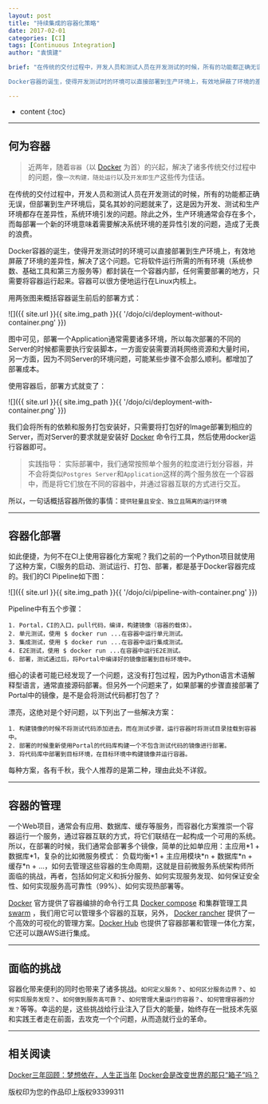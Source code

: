 ```yaml
---
layout: post
title: "持续集成的容器化策略"
date: 2017-02-01
categories: [CI]
tags: [Continuous Integration]
author: "袁慎建"

brief: "在传统的交付过程中，开发人员和测试人员在开发测试的时候，所有的功能都正确无误，但部署到生产环境后，莫名其妙的问题就来了，这是因为开发、测试和生产环境都存在差异性，系统环境引发的问题。除此之外，生产环境通常会存在多个，而每部署一个新的环境意味着需要解决系统环境的差异性引发的问题，造成了无畏的浪费。</br></br>

Docker容器的诞生，使得开发测试时的环境可以直接部署到生产环境上，有效地屏蔽了环境的差异性，解决了这个问题。本文介绍一种以Docker为载体的容器化持续集成策略。"

---
```


* content
{:toc}

---


## 何为容器

>近两年，随着`容器`（以 [Docker](https://www.docker.com/) 为首）的兴起，解决了诸多传统交付过程中的问题，像`一次构建，随处运行`以及`开发即生产`这些传为佳话。

在传统的交付过程中，开发人员和测试人员在开发测试的时候，所有的功能都正确无误，但部署到生产环境后，莫名其妙的问题就来了，这是因为开发、测试和生产环境都存在差异性，系统环境引发的问题。除此之外，生产环境通常会存在多个，而每部署一个新的环境意味着需要解决系统环境的差异性引发的问题，造成了无畏的浪费。

Docker容器的诞生，使得开发测试时的环境可以直接部署到生产环境上，有效地屏蔽了环境的差异性，解决了这个问题。它将软件运行所需的所有环境（系统参数、基础工具和第三方服务等）都封装在一个容器内部，任何需要部署的地方，只需要将容器运行起来。容器可以很方便地运行在Linux内核上。

用两张图来概括容器诞生前后的部署方式：

![]({{ site.url }}{{ site.img_path }}{{ '/dojo/ci/deployment-without-container.png' }})

图中可见，部署一个Application通常需要诸多环境，所以每次部署的不同的Server的时候都需要执行安装脚本，一方面安装需要消耗网络资源和大量时间，另一方面，因为不同Server的环境问题，可能某些步骤不会那么顺利。都增加了部署成本。

使用容器后，部署方式就变了：

![]({{ site.url }}{{ site.img_path }}{{ '/dojo/ci/deployment-with-container.png' }})

我们会将所有的依赖和服务打包安装好，只需要将打包好的Image部署到相应的Server，而对Server的要求就是安装好 [Docker](https://www.docker.com/) 命令行工具，然后使用docker运行容器即可。

>实践指导：
>实际部署中，我们通常按照单个服务的粒度进行划分容器，并不会将类似`Postgres Server`和`Application`这样的两个服务放在一个容器中，而是将它们放在不同的容器中，并通过容器互联的方式进行交互。

所以，一句话概括容器所做的事情：`提供轻量且安全、独立且隔离的运行环境`

---

## 容器化部署

如此便捷，为何不在CI上使用容器化方案呢？我们之前的一个Python项目就使用了这种方案，CI服务的启动、测试运行、打包、部署，都是基于Docker容器完成的。我们的CI Pipeline如下图：

![]({{ site.url }}{{ site.img_path }}{{ '/dojo/ci/pipeline-with-container.png' }})

Pipeline中有五个步骤：

```
1. Portal，CI的入口，pull代码，编译，构建镜像（容器的载体）。
2. 单元测试，使用 $ docker run ...在容器中运行单元测试。
3. 集成测试，使用 $ docker run ...在容器中运行集成测试。
4. E2E测试，使用 $ docker run ...在容器中运行E2E测试。
6. 部署，测试通过后，将Portal中编译好的镜像部署到目标环境中。
```

细心的读者可能已经发现了一个问题，这没有打包过程，因为Python语言术语解释型语言，通常直接源码部署。但另外一个问题来了，如果部署的步骤直接部署了Portal中的镜像，是不是会将测试代码都打包了？

漂亮，这绝对是个好问题，以下列出了一些解决方案：

```
1. 构建镜像的时候不将测试代码添加进去，而在测试步骤，运行容器时将测试目录挂载到容器中。
2. 部署的时候重新使用Portal的代码库构建一个不包含测试代码的镜像进行部署。
3. 将代码库中部署到目标环境，在目标环境中构建镜像并运行容器。
```
每种方案，各有千秋，我个人推荐的是第二种，理由此处不详叙。

---

## 容器的管理
一个Web项目，通常会有应用、数据库、缓存等服务，而容器化方案推崇一个容器运行一个服务，通过容器互联的方式，将它们联结在一起构成一个可用的系统。所以，在部署的时候，我们通常会部署多个镜像，简单的比如单应用：主应用*1 + 数据库\*1，复杂的比如微服务模式： 负载均衡\*1 + 主应用模块\*n + 数据库\*n + 缓存\*n + ...，如何去管理这些容器的生命周期，这就是目前微服务系统架构师所面临的挑战，再者，包括如何定义和拆分服务、如何实现服务发现、如何保证安全性、如何实现服务高可靠性（99%）、如何实现热部署等。

[Docker](https://www.docker.com/) 官方提供了容器编排的命令行工具 [Docker compose](https://docs.docker.com/compose/) 和集群管理工具 [swarm](https://www.docker.com/products/docker-swarm) ，我们用它可以管理多个容器的互联，另外， [Docker rancher](http://rancher.com/) 提供了一个高效的可视化的管理方案。[Docker Hub](https://hub.docker.com/) 也提供了容器部署和管理一体化方案，它还可以跟AWS进行集成。

---

## 面临的挑战
容器化带来便利的同时也带来了诸多挑战。`如何定义服务？`、`如何区分服务边界？`、`如何实现服务发现？`、`如何做到服务高可靠？`、`如何管理大量运行的容器？`、`如何管理容器的分发？`等等。幸运的是，这些挑战给行业注入了巨大的能量，始终存在一批技术先驱和实践王者走在前面，去攻克一个个问题，从而造就行业的革命。


---

## 相关阅读
[Docker三年回顾：梦想依在，人生正当年](http://www.infoq.com/cn/articles/docker-turns-3)
[Docker会是改变世界的那只“箱子”吗？](http://www.infoq.com/cn/articles/will-docker-be-the-box-that-change-the-world)



版权印为您的作品印上版权93399311








